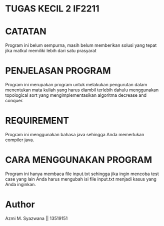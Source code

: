 # TUGAS KECIL 2 IF2211

# CATATAN
Program ini belum sempurna, masih belum memberikan solusi yang tepat jika matkul memiliki lebih dari satu prasyarat

# PENJELASAN PROGRAM
Program ini merupakan program untuk melakukan pengurutan dalam menentukan mata kuliah yang harus diambil terlebih dahulu menggunakan topological sort yang mengimplementasikan algoritma decrease and conquer.

# REQUIREMENT
Program ini menggunakan bahasa java sehingga Anda memerlukan compiler java.

# CARA MENGGUNAKAN PROGRAM
Program ini hanya membaca file input.txt sehingga jika ingin mencoba test case yang lain Anda harus mengubah isi file input.txt menjadi kasus yang Anda inginkan.

# Author
Azmi M. Syazwana || 13519151